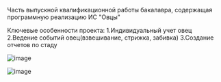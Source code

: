Часть выпускной квалификационной работы бакалавра, содержащая программную реализацию ИС "Овцы"

Ключевые особенности проекта:
  1.Индивидуальный учет овец
  2.Ведение событий овец(взвешивание, стрижка, забивка)
  3.Создание отчетов по стаду

![image](https://user-images.githubusercontent.com/20001037/132133553-edb14303-9363-4c83-9498-35bfacb671f0.png)



![image](https://user-images.githubusercontent.com/20001037/132133593-909546bf-65bc-44e7-9a7b-2485a66d3864.png)
